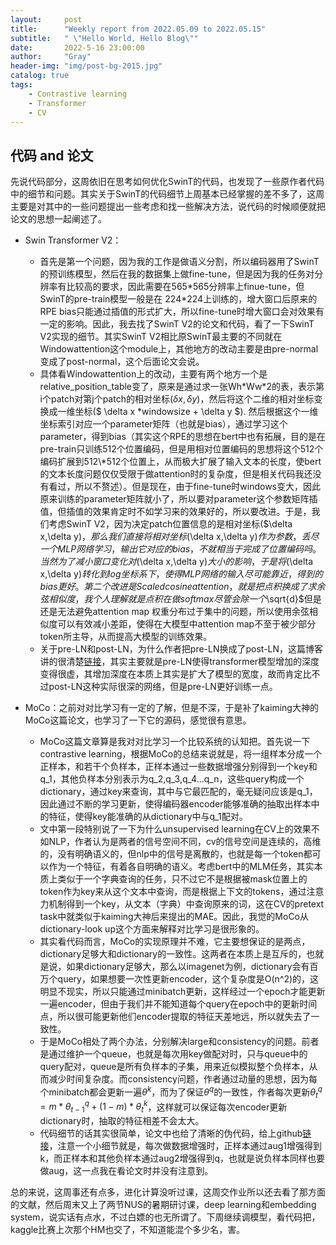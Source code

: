 ```yaml
---
layout:     post
title:      "Weekly report from 2022.05.09 to 2022.05.15"
subtitle:   " \"Hello World, Hello Blog\""
date:       2022-5-16 23:00:00
author:     "Gray"
header-img: "img/post-bg-2015.jpg"
catalog: true
tags:
    - Contrastive learning
    - Transformer
    - CV
---
```



## 代码 and 论文

先说代码部分，这周依旧在思考如何优化SwinT的代码，也发现了一些原作者代码中的细节和问题。其实关于SwinT的代码细节上周基本已经掌握的差不多了，这周主要是对其中的一些问题提出一些考虑和找一些解决方法，说代码的时候顺便就把论文的思想一起阐述了。

+ Swin Transformer V2：
  + 首先是第一个问题，因为我的工作是做语义分割，所以编码器用了SwinT的预训练模型，然后在我的数据集上做fine-tune，但是因为我的任务对分辨率有比较高的要求，因此需要在565\*565分辨率上finue-tune，但SwinT的pre-train模型一般是在 224\*224上训练的，增大窗口后原来的RPE bias只能通过插值的形式扩大，所以fine-tune时增大窗口会对效果有一定的影响。因此，我去找了SwinT V2的论文和代码，看了一下SwinT V2实现的细节。其实SwinT V2相比原SwinT最主要的不同就在Windowattention这个module上，其他地方的改动主要是由pre-normal变成了post-normal，这个后面论文会说。
  + 具体看Windowattention上的改动，主要有两个地方一个是relative_position_table变了，原来是通过求一张Wh\*Ww\*2的表，表示第i个patch对第j个patch的相对坐标($\delta x,\delta y$)，然后将这个二维的相对坐标变换成一维坐标($ \delta x *windowsize + \delta y $). 然后根据这个一维坐标索引对应一个parameter矩阵（也就是bias），通过学习这个parameter，得到bias（其实这个RPE的思想在bert中也有拓展，目的是在pre-train只训练512个位置编码，但是用相对位置编码的思想将这个512个编码扩展到512\*512个位置上，从而极大扩展了输入文本的长度，使bert的文本长度问题仅仅受限于做attention时的复杂度，但是相关代码我还没有看过，所以不赘述）。但是现在，由于fine-tune时windows变大，因此原来训练的parameter矩阵就小了，所以要对parameter这个参数矩阵插值，但插值的效果肯定时不如学习来的效果好的，所以要改进。于是，我们考虑SwinT V2，因为决定patch位置信息的是相对坐标($\delta x,\delta y$)，那么我们直接将相对坐标($\delta x,\delta y$)作为参数，丢尽一个MLP网络学习，输出它对应的bias，不就相当于完成了位置编码吗。当然为了减小窗口变化对($\delta x,\delta y$)大小的影响，于是将($\delta x,\delta y$)转化到log坐标系下，使得MLP网络的输入尽可能靠近，得到的bias更好。第二个改进是Scaled cosine attention，就是把点积换成了求余弦相似度，我个人理解就是点积在做softmax尽管会除一个$\sqrt{d}$但是还是无法避免attention map 权重分布过于集中的问题，所以使用余弦相似度可以有效减小差距，使得在大模型中attention map不至于被少部分token所主导，从而提高大模型的训练效果。
  + 关于pre-LN和post-LN，为什么作者把pre-LN换成了post-LN，这篇博客讲的很清楚[链接](https://kexue.fm/archives/9009)，其实主要就是pre-LN使得transformer模型增加的深度变得很虚，其增加深度在本质上其实是扩大了模型的宽度，故而肯定比不过post-LN这种实际很深的网络，但是pre-LN更好训练一点。

+ MoCo：之前对对比学习有一定的了解，但是不深，于是补了kaiming大神的MoCo这篇论文，也学习了一下它的源码，感觉很有意思。
  + MoCo这篇文章算是我对对比学习一个比较系统的认知把。首先说一下contrastive learning，根据MoCo的总结来说就是，将一组样本分成一个正样本，和若干个负样本，正样本通过一些数据增强分别得到一个key和q_1，其他负样本分别表示为q_2,q_3,q_4...q_n，这些query构成一个dictionary，通过key来查询，其中与它最匹配的，毫无疑问应该是q_1，因此通过不断的学习更新，使得编码器encoder能够准确的抽取出样本中的特征，使得key能准确的从dictionary中与q_1配对。
  + 文中第一段特别说了一下为什么unsupervised learning在CV上的效果不如NLP，作者认为是两者的信号空间不同，cv的信号空间是连续的，高维的，没有明确语义的，但nlp中的信号是离散的，也就是每一个token都可以作为一个特征，有着各自明确的语义。考虑bert中的MLM任务，其实本质上类似于一个字典查询的任务，只不过它不是根据被mask位置上的token作为key来从这个文本中查询，而是根据上下文的tokens，通过注意力机制得到一个key，从文本（字典）中查询原来的词，这在CV的pretext task中就类似于kaiming大神后来提出的MAE。因此，我觉的MoCo从dictionary-look up这个方面来解释对比学习是很形象的。
  + 其实看代码而言，MoCo的实现原理并不难，它主要想保证的是两点，dictionary足够大和dictionary的一致性。这两者在本质上是互斥的，也就是说，如果dictionary足够大，那么以imagenet为例，dictionary会有百万个query，如果想要一次性更新encoder，这个复杂度是O(n^2)的，这明显不现实，所以只能通过minibatch更新，这样经过一个epoch才能更新一遍encoder，但由于我们并不能知道每个query在epoch中的更新时间点，所以很可能更新他们encoder提取的特征天差地远，所以就失去了一致性。
  + 于是MoCo相处了两个办法，分别解决large和consistency的问题。前者是通过维护一个queue，也就是每次用key做配对时，只与queue中的query配对，queue是所有负样本的子集，用来近似模拟整个负样本，从而减少时间复杂度。而consistency问题，作者通过动量的思想，因为每个minibatch都会更新一遍$\theta^{k}$，而为了保证$\theta^{q}$的一致性，作者每次更新$\theta^{q}_{t} = m * \theta^{q}_{t-1} + (1-m) * \theta^{k}_{t}$，这样就可以保证每次encoder更新dictionary时，抽取的特征相差不会太大。
  + 代码细节的话其实很简单，论文中也给了清晰的伪代码，给上github[链接](https://github.com/facebookresearch/moco/blob/main/main_moco.py)，注意一个小细节就是，每次做数据增强时，正样本通过aug1增强得到k，而正样本和其他负样本通过aug2增强得到q，也就是说负样本同样也要做aug，这一点我在看论文时并没有注意到。

总的来说，这周事还有点多，进化计算没听过课，这周交作业所以还去看了那方面的文献，然后周末又上了两节NUS的暑期研讨课，deep learning和embedding system，说实话有点水，不过白嫖的也无所谓了。下周继续调模型，看代码把，kaggle比赛上次那个HM也交了，不知道能混个多少名，害。
